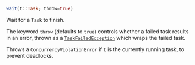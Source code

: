 ```julia
wait(t::Task; throw=true)
```

Wait for a `Task` to finish.

The keyword `throw` (defaults to `true`) controls whether a failed task results in an error, thrown as a [`TaskFailedException`](@ref) which wraps the failed task.

Throws a `ConcurrencyViolationError` if `t` is the currently running task, to prevent deadlocks.
